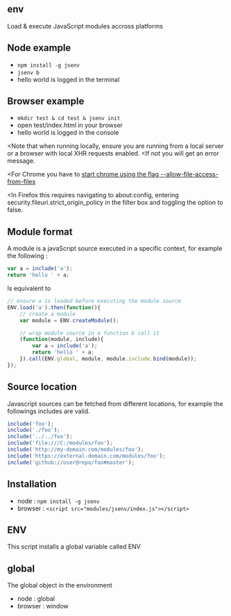 ## env

Load & execute JavaScript modules accross platforms

## Node example

- `npm install -g jsenv`
- `jsenv b`
- hello world is logged in the terminal

## Browser example

- `mkdir test & cd test & jsenv init`
- open test/index.html in your browser
- hello world is logged in the console

<Note that when running locally, ensure you are running from a local server or a browser with local XHR requests enabled. <If not you will get an error message.

<For Chrome you have to [start chrome using the flag --allow-file-access-from-files](http://www.chrome-allow-file-access-from-file.com)

<In Firefox this requires navigating to about:config, entering security.fileuri.strict_origin_policy in the filter box and toggling the option to false.

## Module format

A module is a javaScript source executed in a specific context, for example the following :

```javascript
var a = include('a');
return 'hello ' + a;
```

Is equivalent to

```javascript
// ensure a is loaded before executing the module source
ENV.load('a').then(function(){
	// create a module
	var module = ENV.createModule();

	// wrap module source in a function & call it
	(function(module, include){
		var a = include('a');
		return 'hello ' + a;
	}).call(ENV.global, module, module.include.bind(module));
});
```

## Source location

Javascript sources can be fetched from different locations, for example the followings includes are valid.

```javascript
include('foo');
include('./foo');
include('../../foo');
include('file:///C:/modules/foo');
include('http://my-domain.com/modules/foo');
include('https://external-domain.com/modules/foo');
include('github://user@repo/foo#master');
```

## Installation

- node : `npm install -g jsenv`<br />
- browser : `<script src="modules/jsenv/index.js"></script>`

## ENV

This script installs a global variable called ENV

## global

The global object in the environment

- node : global
- browser : window
